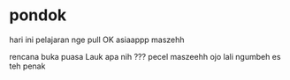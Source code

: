 # pondok
hari ini pelajaran nge pull OK
asiaappp maszehh

rencana buka puasa Lauk apa nih ???
pecel maszeehh
ojo lali ngumbeh es teh
penak

